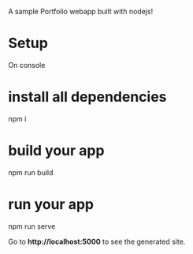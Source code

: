 A sample Portfolio webapp built with nodejs!

# Setup

On console

  # install all dependencies
  
   npm i
  
  # build your app
  
   npm run build
  
  # run your app
  
   npm run serve




Go to **http://localhost:5000** to see the generated site.
